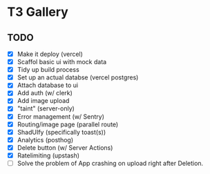 # T3 Gallery

## TODO

- [x] Make it deploy (vercel)
- [x] Scaffol basic ui with mock data
- [x] Tidy up build process
- [x] Set up an actual databse (vercel postgres)
- [x] Attach database to ui
- [x] Add auth (w/ clerk)
- [x] Add image upload
- [x] "taint" (server-only)
- [x] Error management (w/ Sentry)
- [x] Routing/image page (parallel route)
- [x] ShadUIfy (specifically toast(s))
- [x] Analytics (posthog)
- [x] Delete button (w/ Server Actions)
- [x] Ratelimiting (upstash)
- [ ] Solve the problem of App crashing on upload right after Deletion.
